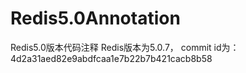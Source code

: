 # Redis5.0Annotation
Redis5.0版本代码注释
Redis版本为5.0.7， commit id为：4d2a31aed82e9abdfcaa1e7b22b7b421cacb8b58